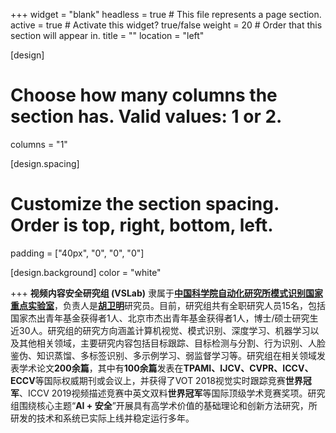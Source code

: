 +++
widget = "blank"
headless = true  # This file represents a page section.
active = true  # Activate this widget? true/false
weight = 20  # Order that this section will appear in.
title = ""
location = "left"

[design]
  # Choose how many columns the section has. Valid values: 1 or 2.
  columns = "1"

[design.spacing]
  # Customize the section spacing. Order is top, right, bottom, left.
  padding = ["40px", "0", "0", "0"]

[design.background]
  color = "white"

+++
**视频内容安全研究组 (VSLab)** 隶属于[**中国科学院自动化研究所**](http://www.ia.cas.cn/)[**模式识别国家重点实验室**](http://www.nlpr.ia.ac.cn/cn/index.html)，负责人是[**胡卫明**](http://people.ucas.ac.cn/~huweiming)研究员。目前，研究组共有全职研究人员15名，包括国家杰出青年基金获得者1人、北京市杰出青年基金获得者1人，博士/硕士研究生近30人。研究组的研究方向涵盖计算机视觉、模式识别、深度学习、机器学习以及其他相关领域，主要研究内容包括目标跟踪、目标检测与分割、行为识别、人脸鉴伪、知识蒸馏、多标签识别、多示例学习、弱监督学习等。研究组在相关领域发表学术论文**200余篇**，其中有**100余篇**发表在**TPAMI、IJCV、CVPR、ICCV、ECCV**等国际权威期刊或会议上，并获得了VOT 2018视觉实时跟踪竞赛**世界冠军**、ICCV 2019视频描述竞赛中英文双料**世界冠军**等国际顶级学术竞赛奖项。研究组围绕核心主题“**AI + 安全**”开展具有高学术价值的基础理论和创新方法研究，所研发的技术和系统已实际上线并稳定运行多年。
